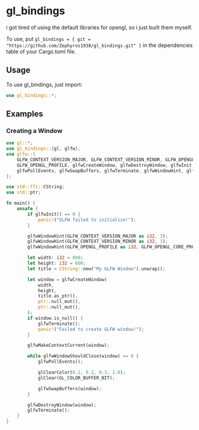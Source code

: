 # gl_bindings
i got tired of using the default libraries for opengl, so i just built them myself.

To use, put `gl_bindings = { git = "https://github.com/Zephyros1938/gl_bindings.git" }` in the dependencies table of your Cargo.toml file.

## Usage

To use gl_bindings, just import:

```rust
use gl_bindings::*;
```

## Examples

### Creating a Window

```rust
use gl::*;
use gl_bindings::{gl, glfw};
use glfw::{
    GLFW_CONTEXT_VERSION_MAJOR, GLFW_CONTEXT_VERSION_MINOR, GLFW_OPENGL_CORE_PROFILE,
    GLFW_OPENGL_PROFILE, glfwCreateWindow, glfwDestroyWindow, glfwInit, glfwMakeContextCurrent,
    glfwPollEvents, glfwSwapBuffers, glfwTerminate, glfwWindowHint, glfwWindowShouldClose,
};

use std::ffi::CString;
use std::ptr;

fn main() {
    unsafe {
        if glfwInit() == 0 {
            panic!("GLFW failed to initialize!");
        }

        glfwWindowHint(GLFW_CONTEXT_VERSION_MAJOR as i32, 3);
        glfwWindowHint(GLFW_CONTEXT_VERSION_MINOR as i32, 3);
        glfwWindowHint(GLFW_OPENGL_PROFILE as i32, GLFW_OPENGL_CORE_PROFILE as i32);

        let width: i32 = 800;
        let height: i32 = 600;
        let title = CString::new("My GLFW Window").unwrap();

        let window = glfwCreateWindow(
            width,
            height,
            title.as_ptr(),
            ptr::null_mut(),
            ptr::null_mut(),
        );
        if window.is_null() {
            glfwTerminate();
            panic!("Failed to create GLFW window!");
        }

        glfwMakeContextCurrent(window);

        while glfwWindowShouldClose(window) == 0 {
            glfwPollEvents();

            glClearColor(0.1, 0.2, 0.3, 1.0);
            glClear(GL_COLOR_BUFFER_BIT);

            glfwSwapBuffers(window);
        }

        glfwDestroyWindow(window);
        glfwTerminate();
    }
}
```
